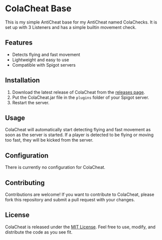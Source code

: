 # ColaCheat Base

This is my simple AntiCheat base for my AntiCheat named ColaChecks. It is set up with 3 Listeners and has a simple builtin movement check.

## Features

- Detects flying and fast movement
- Lightweight and easy to use
- Compatible with Spigot servers

## Installation

1. Download the latest release of ColaCheat from the [releases page](https://github.com/CompanySynapse/cola-base/releases).
2. Put the ColaCheat.jar file in the `plugins` folder of your Spigot server.
3. Restart the server.

## Usage

ColaCheat will automatically start detecting flying and fast movement as soon as the server is started. If a player is detected to be flying or moving too fast, they will be kicked from the server.

## Configuration

There is currently no configuration for ColaCheat.

## Contributing

Contributions are welcome! If you want to contribute to ColaCheat, please fork this repository and submit a pull request with your changes.

## License

ColaCheat is released under the [MIT License](https://opensource.org/licenses/MIT). Feel free to use, modify, and distribute the code as you see fit.
